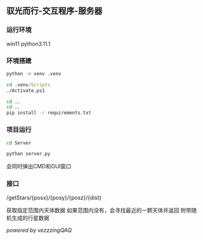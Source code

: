 ## 驭光而行-交互程序-服务器

### 运行环境

win11 python3.11.1

### 环境搭建

```cmd
python -m venv .venv

cd .venv/Scripts
./Activate.ps1

cd ..
cd ..
pip install -r requirements.txt
```

### 项目运行

```cmd
cd Server

python server.py
```

会同时弹出CMD和GUI窗口

### 接口

/getStars/{posx}/{posy}/{posz}/{dist} 

获取指定范围内天体数据
如果范围内没有，会寻找最近的一颗天体并返回
附带随机生成的行星数据

_powered by vezzzingQAQ_